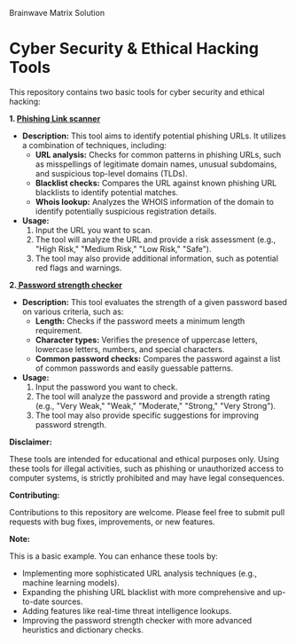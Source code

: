 Brainwave Matrix Solution
# Cyber Security & Ethical Hacking Tools

This repository contains two basic tools for cyber security and ethical hacking:

**1. <a href="https://github.com/DushyendraDamailiya/Brainwave_Matrix_Intern/blob/0404a2abe22ca492ce43b91a734c48411138201f/Phishinglink.md"> Phishing Link scanner</a>**

* **Description:** This tool aims to identify potential phishing URLs. It utilizes a combination of techniques, including:
    * **URL analysis:** Checks for common patterns in phishing URLs, such as misspellings of legitimate domain names, unusual subdomains, and suspicious top-level domains (TLDs).
    * **Blacklist checks:** Compares the URL against known phishing URL blacklists to identify potential matches. 
    * **Whois lookup:** Analyzes the WHOIS information of the domain to identify potentially suspicious registration details.
* **Usage:** 
    1. Input the URL you want to scan.
    2. The tool will analyze the URL and provide a risk assessment (e.g., "High Risk," "Medium Risk," "Low Risk," "Safe").
    3. The tool may also provide additional information, such as potential red flags and warnings.

**2.<a href="https://github.com/DushyendraDamailiya/Brainwave_Matrix_Intern/blob/1e877b9715ae1297187f5ee4a01b4d884cbeb846/passwordstrength.md"> Password strength checker</a>**
* **Description:** This tool evaluates the strength of a given password based on various criteria, such as:
    * **Length:** Checks if the password meets a minimum length requirement.
    * **Character types:** Verifies the presence of uppercase letters, lowercase letters, numbers, and special characters.
    * **Common password checks:** Compares the password against a list of common passwords and easily guessable patterns.
* **Usage:**
    1. Input the password you want to check.
    2. The tool will analyze the password and provide a strength rating (e.g., "Very Weak," "Weak," "Moderate," "Strong," "Very Strong").
    3. The tool may also provide specific suggestions for improving password strength.

**Disclaimer:**

These tools are intended for educational and ethical purposes only. Using these tools for illegal activities, such as phishing or unauthorized access to computer systems, is strictly prohibited and may have legal consequences. 

**Contributing:**

Contributions to this repository are welcome. Please feel free to submit pull requests with bug fixes, improvements, or new features.

**Note:**

This is a basic example. You can enhance these tools by:

* Implementing more sophisticated URL analysis techniques (e.g., machine learning models).
* Expanding the phishing URL blacklist with more comprehensive and up-to-date sources.
* Adding features like real-time threat intelligence lookups.
* Improving the password strength checker with more advanced heuristics and dictionary checks.
